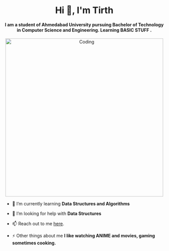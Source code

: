 <h1 align="center">Hi 👋, I'm Tirth</h1>
<h4 align="center">I am a student of Ahmedabad University pursuing Bachelor of Technology in Computer Science and Engineering. Learning BASIC STUFF .</h4>

<p align="center"> <img alt="Coding" width="500" src="https://cdn.dribbble.com/users/1162077/screenshots/5403918/media/d5dccb5d5818cba2c8fa0cb15fb578b3.gif" /> </p>

- 🌱 I’m currently learning **Data Structures and Algorithms**

- 🤝 I’m looking for help with **Data Structures**

- 📫 Reach out to me [here](tirth.t@ahduni.edu.in).

- ⚡ Other things about me **I like watching ANIME and movies, gaming sometimes cooking.**

<h3 align="left"></h3>
<p align="left">

